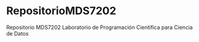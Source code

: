 # RepositorioMDS7202
Repositorio MDS7202 Laboratorio de Programación Científica para Ciencia de Datos
